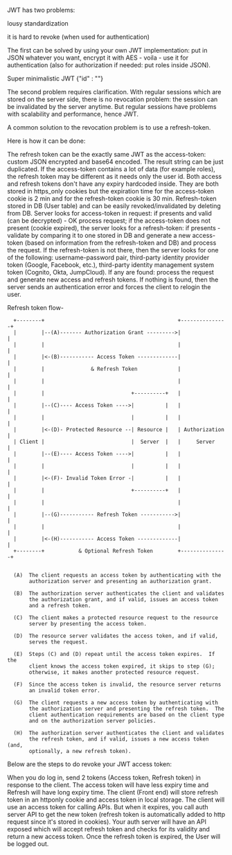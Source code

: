 
JWT has two problems:

lousy standardization

it is hard to revoke (when used for authentication)

The first can be solved by using your own JWT implementation: put in JSON whatever you want, encrypt it with AES - voila - use it for authentication (also for authorization if needed: put roles inside JSON).

Super minimalistic JWT {"id" : "<id>"}

The second problem requires clarification. With regular sessions which are stored on the server side, there is no revocation problem: the session can be invalidated by the server anytime. But regular sessions have problems with scalability and performance, hence JWT.

A common solution to the revocation problem is to use a refresh-token.

Here is how it can be done:

The refresh token can be the exactly same JWT as the access-token: custom JSON encrypted and base64 encoded. The result string can be just duplicated. If the access-token contains a lot of data (for example roles), the refresh token may be different as it needs only the user id. Both access and refresh tokens don't have any expiry hardcoded inside.
They are both stored in https_only cookies but the expiration time for the access-token cookie is 2 min and for the refresh-token cookie is 30 min.
Refresh-token stored in DB (User table) and can be easily revoked/invalidated by deleting from DB.
Server looks for access-token in request: if presents and valid (can be decrypted) - OK process request;
if the access-token does not present (cookie expired), the server looks for a refresh-token: if presents - validate by comparing it to one stored in DB and generate a new access-token (based on information from the refresh-token and DB) and process the request.
If the refresh-token is not there, then the server looks for one of the following: username-password pair, third-party identity provider token (Google, Facebook, etc.), third-party identity management system token (Cognito, Okta, JumpCloud). If any are found: process the request and generate new access and refresh tokens.
If nothing is found, then the server sends an authentication error and forces the client to relogin the user.


Refresh token flow-

```
  +--------+                                           +---------------+
  |        |--(A)------- Authorization Grant --------->|               |
  |        |                                           |               |
  |        |<-(B)----------- Access Token -------------|               |
  |        |               & Refresh Token             |               |
  |        |                                           |               |
  |        |                            +----------+   |               |
  |        |--(C)---- Access Token ---->|          |   |               |
  |        |                            |          |   |               |
  |        |<-(D)- Protected Resource --| Resource |   | Authorization |
  | Client |                            |  Server  |   |     Server    |
  |        |--(E)---- Access Token ---->|          |   |               |
  |        |                            |          |   |               |
  |        |<-(F)- Invalid Token Error -|          |   |               |
  |        |                            +----------+   |               |
  |        |                                           |               |
  |        |--(G)----------- Refresh Token ----------->|               |
  |        |                                           |               |
  |        |<-(H)----------- Access Token -------------|               |
  +--------+           & Optional Refresh Token        +---------------+
  
  
  (A)  The client requests an access token by authenticating with the
       authorization server and presenting an authorization grant.
  
  (B)  The authorization server authenticates the client and validates
       the authorization grant, and if valid, issues an access token
       and a refresh token.
  
  (C)  The client makes a protected resource request to the resource
       server by presenting the access token.
  
  (D)  The resource server validates the access token, and if valid,
       serves the request.
  
  (E)  Steps (C) and (D) repeat until the access token expires.  If the
       client knows the access token expired, it skips to step (G);
       otherwise, it makes another protected resource request.
  
  (F)  Since the access token is invalid, the resource server returns
       an invalid token error.
  
  (G)  The client requests a new access token by authenticating with
       the authorization server and presenting the refresh token.  The
       client authentication requirements are based on the client type
       and on the authorization server policies.
  
  (H)  The authorization server authenticates the client and validates
       the refresh token, and if valid, issues a new access token (and,
       optionally, a new refresh token).
```



Below are the steps to do revoke your JWT access token:

When you do log in, send 2 tokens (Access token, Refresh token) in response to the client.
The access token will have less expiry time and Refresh will have long expiry time.
The client (Front end) will store refresh token in an httponly cookie and access token in local storage.
The client will use an access token for calling APIs. But when it expires, you call auth server API to get the new token (refresh token is automatically added to http request since it's stored in cookies).
Your auth server will have an API exposed which will accept refresh token and checks for its validity and return a new access token.
Once the refresh token is expired, the User will be logged out.